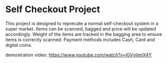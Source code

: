 # Self Checkout Project

This project is designed to reprecate a normal self-checkout system in a super market.
Items can be scanned, bagged and price will be updated accordingly. Weight of the items are tracked in the bagging area to ensure items is correctly scanned.
Payment methods includes Cash, Card and digital coins.

demostration video: https://www.youtube.com/watch?v=lGVvljmlX4Y
